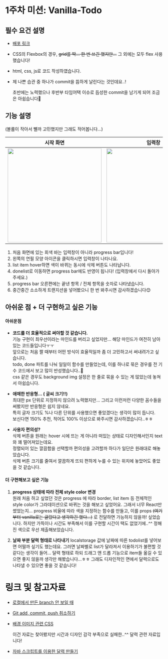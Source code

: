 # 1주차 미션: Vanilla-Todo

## 필수 요건 설명

- [배포 링크](vanilla-todo-18th-modsiw.vercel.app)
- CSS의 Flexbox의 경우, ~~grid를 딱... 한 번 쓰긴 했지만...~~ 그 외에는 모두 flex 사용했습니다!
- html, css, js로 코드 작성하였습니다.
- 제 나쁜 습관 중 하나가 commit을 뜸하게 날린다는 것인데요..!

  초반에는 노력했으나 후반부 타임어택 이슈로 듬성한 commit을 남기게 되어 조금은 아쉽습니다🥲

## 기능 설명
(볼륨이 작아서 뺄까 고민했지만 그래도 적어봅니다...)

|시작 화면|입력창|실행 화면|
|:---:|:---:|:---:|
|<img src="https://github.com/mod-siw/vanilla-todo-18th/assets/127821462/db550e73-6459-4ae3-977c-db0d748ba80f" width="300"/>|<img src="https://github.com/mod-siw/vanilla-todo-18th/assets/127821462/eb716d9e-eb1e-4ada-8113-79331134414e" width="300"/>|<img src="https://github.com/mod-siw/vanilla-todo-18th/assets/127821462/076325d2-0c06-4d95-9a7b-99b3a65334e3" width="300"/>|


1. 처음 화면에 있는 회색 바는 입력창이 아니라 progress bar입니다!
2. 왼쪽의 연필 모양 아이콘을 클릭하시면 입력창이 나타나요.
3. list item hover하면 색이 바뀌는 동시에 삭제 버튼도 나타납니다.
4. donelist로 이동하면 progress bar에도 반영이 됩니다! (입력창에서 다시 돌아가주세요.)
5. progress bar 오른편에는 끝낸 항목 / 전체 항목을 숫자로 나타냈습니다.
6. 중간중간 소소하게 트랜지션을 넣어봤으니 한 번 봐주시면 감사하겠습니다😊

## 아쉬운 점 + 더 구현하고 싶은 기능 

#### 아쉬운점
* **코드를 더 효율적으로 써야할 것 같습니다.** <br />
  기능 구현이 최우선이라는 마인드를 버리고 싶었지만... 해당 마인드가 여전히 남아있는 코드들입니다ㅜㅜ <br />
  앞으로는 처음 짤 때부터 어떤 방식이 효율적일까 좀 더 고민하고서 써내려가고 싶습니다.  <br />
  todo, done 파트를 나눠 일일이 함수를 만들었는데, 이를 하나로 묶은 경우를 전 기수 코드에서 보고 많이 반성했습니다..🥺 <br />
  css 같은 경우도 background img 설정은 한 줄로 묶을 수 있는 게 많았는데 놓쳐서 아쉽습니다. <br />
  
* **애매한 반응형... ( 글씨 크기!!)** <br />
  최대한 px 단위로 지정하지 않으려 노력했지만... 그리고 이런저런 다양한 꼼수들을 써봤지만 반응형은 쉽지 않네요. <br />
  특히 글자 크기도 %나 다른 단위를 사용했으면 좋았겠다는 생각이 많이 듭니다. <br />
  보신다면 150% 추천, 적어도 100% 이상으로 봐주시면 감사하겠습니다..ㅎㅎ

* **사용자 편의성?** <br />
  삭제 버튼을 원래는 hover 시에 뜨는 게 아니라 떠있는 상태로 디자인해서인지 text와 꽤 떨어져있는데요. <br />
  정렬되어 있는 깔끔함을 선택할까 편의성을 고려할까 하다가 일단은 원래대로 해놓았습니다. <br />
  삭제 버튼 크기를 줄여서 깔끔하게 뜨되 편하게 누를 수 있는 위치에 놓았어도 좋았을 것 같습니다. <br />

#### 더 구현해보고 싶은 기능
1. **progress 상태에 따라 전체 style color 변경** <br />
   원래 처음 하고 싶었던 것은 progress 에 따라 border, list item 등 전체적인 style color가 그라데이션으로 바뀌는 것을 해보고 싶었어요. 그래서 너무 React만 썼었는지... progress 비율에 따라 색을 지정하는 함수를 만들고, 이를 props ~~(여기부터 vanilla로는 글렀다고 생각하긴 했다...)~~ 로 전달하면 가능하지 않을까! 싶었습니다. 하지만 가뜩이나 시간도 부족해서 이를 구현할 시간이 택도 없었기에..^^ 정해진 색으로 우선 제출해보았습니다.  


2. **날짜 부분 달력 형태로 나타내기**
   localstorage 값에 날짜에 따른 todolist를 넣어보면 어떨까 싶기도 했는데요. 그러면 날짜별로 list가 달라져서 이용하기가 불편할 것 같다는 생각이 들어... 달력 형태로 하되 드래그 앤 드롭 기능으로 item들 옮길 수 있으면 좋지 않을까 생각만 해봤습니다...ㅎㅎ 그래도 디자인적인 면에서 달력으로도 나타낼 수 있으면 좋을 것 같습니다!




# 링크 및 참고자료

- [로컬에서 만든 branch 안 보일 때](https://pythontoomuchinformation.tistory.com/457) 
- [Git add, commit, push 취소하기](https://hidaehyunlee.gitbook.io/fork-my-brain/git/git-add-commit-push)
- [배경 이미지 관련 CSS](https://heinafantasy.com/168) 

  이건 자료는 찾아봤지만 시간과 디자인 감각 부족으로 실패한..^^ 달력 관련 자료입니다!
- [자바 스크립트를 이용한 달력 만들기](https://velog.io/@sohyeonbak_oly/%EC%9E%90%EB%B0%94-%EC%8A%A4%ED%81%AC%EB%A6%BD%ED%8A%B8%EB%A5%BC-%EC%9D%B4%EC%9A%A9%ED%95%9C-%EB%8B%AC%EB%A0%A5%EB%A7%8C%EB%93%A4%EA%B8%B0-%ED%94%84%EB%A1%9C%EC%A0%9D%ED%8A%B8%EC%9D%B8%EB%8D%B0-%EC%83%81%EB%8B%B4%EC%8B%A0%EC%B2%AD%EC%9D%84-%EA%B3%81%EB%93%A4%EC%9D%B8)

